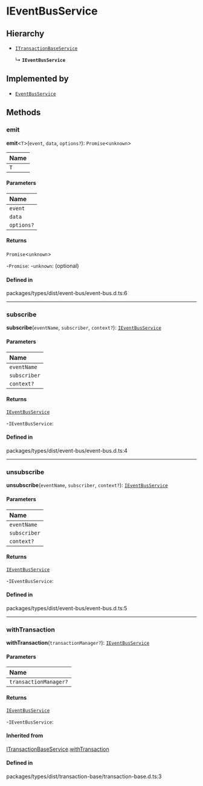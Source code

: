 # IEventBusService

## Hierarchy

- [`ITransactionBaseService`](ITransactionBaseService.md)

  ↳ **`IEventBusService`**

## Implemented by

- [`EventBusService`](../classes/EventBusService.md)

## Methods

### emit

**emit**<`T`\>(`event`, `data`, `options?`): `Promise`<`unknown`\>

| Name |
| :------ |
| `T` | `object` |

#### Parameters

| Name |
| :------ |
| `event` | `string` |
| `data` | `T` |
| `options?` | `unknown` |

#### Returns

`Promise`<`unknown`\>

-`Promise`: 
	-`unknown`: (optional) 

#### Defined in

packages/types/dist/event-bus/event-bus.d.ts:6

___

### subscribe

**subscribe**(`eventName`, `subscriber`, `context?`): [`IEventBusService`](IEventBusService.md)

#### Parameters

| Name |
| :------ |
| `eventName` | `string` \| `symbol` |
| `subscriber` | [`Subscriber`](../index.md#subscriber) |
| `context?` | [`SubscriberContext`](../index.md#subscribercontext) |

#### Returns

[`IEventBusService`](IEventBusService.md)

-`IEventBusService`: 

#### Defined in

packages/types/dist/event-bus/event-bus.d.ts:4

___

### unsubscribe

**unsubscribe**(`eventName`, `subscriber`, `context?`): [`IEventBusService`](IEventBusService.md)

#### Parameters

| Name |
| :------ |
| `eventName` | `string` \| `symbol` |
| `subscriber` | [`Subscriber`](../index.md#subscriber) |
| `context?` | [`SubscriberContext`](../index.md#subscribercontext) |

#### Returns

[`IEventBusService`](IEventBusService.md)

-`IEventBusService`: 

#### Defined in

packages/types/dist/event-bus/event-bus.d.ts:5

___

### withTransaction

**withTransaction**(`transactionManager?`): [`IEventBusService`](IEventBusService.md)

#### Parameters

| Name |
| :------ |
| `transactionManager?` | [`EntityManager`](../classes/EntityManager.md) |

#### Returns

[`IEventBusService`](IEventBusService.md)

-`IEventBusService`: 

#### Inherited from

[ITransactionBaseService](ITransactionBaseService.md).[withTransaction](ITransactionBaseService.md#withtransaction)

#### Defined in

packages/types/dist/transaction-base/transaction-base.d.ts:3
